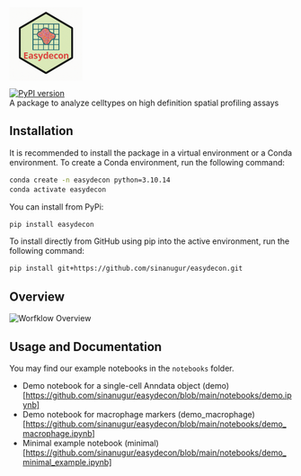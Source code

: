 <img src="easydecon-logo.png" alt="Logo" width=130 style="vertical-align: middle; margin-right: 10px;"/>  

[![PyPI version](https://badge.fury.io/py/easydecon.svg)](https://badge.fury.io/py/easydecon)  
A package to analyze celltypes on high definition spatial profiling assays

Installation
------------
It is recommended to install the package in a virtual environment or a Conda environment. To create a Conda environment, run the following command:

```bash
conda create -n easydecon python=3.10.14
conda activate easydecon
```

You can install from PyPi:

```bash
pip install easydecon
```

To install directly from GitHub using pip into the active environment, run the following command:

```bash
pip install git+https://github.com/sinanugur/easydecon.git
```

Overview
--------
<img src="easydecon-overview.png" alt="Worfklow Overview"/>

Usage and Documentation
-----------------------
You may find our example notebooks in the `notebooks` folder.

- Demo notebook for a single-cell Anndata object (demo)[https://github.com/sinanugur/easydecon/blob/main/notebooks/demo.ipynb]
- Demo notebook for macrophage markers (demo_macrophage)[https://github.com/sinanugur/easydecon/blob/main/notebooks/demo_macrophage.ipynb]
- Minimal example notebook (minimal)[https://github.com/sinanugur/easydecon/blob/main/notebooks/demo_minimal_example.ipynb]
